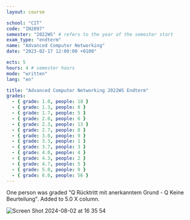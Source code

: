 ```yaml
---
layout: course

school: "CIT"
code: "IN2097"
semester: "2022WS" # refers to the year of the semester start
exam_type: "endterm"
name: "Advanced Computer Networking"
date: "2023-02-17 12:00:00 +0100"

ects: 5
hours: 4 # semester hours
mode: "written"
lang: "en"

title: "Advanced Computer Networking 2022WS Endterm"
grades:
  - { grade: 1.0, people: 18 }
  - { grade: 1.3, people: 8 }
  - { grade: 1.7, people: 5 }
  - { grade: 2.0, people: 6 }
  - { grade: 2.3, people: 13 }
  - { grade: 2.7, people: 8 }
  - { grade: 3.0, people: 9 }
  - { grade: 3.3, people: 1 }
  - { grade: 3.7, people: 3 }
  - { grade: 4.0, people: 4 }
  - { grade: 4.3, people: 2 }
  - { grade: 4.7, people: 5 }
  - { grade: 5.0, people: 9 }
  - { grade: 6.0, people: 56 }
---
```


One person was graded "Q Rücktritt mit anerkanntem Grund - Q Keine Beurteilung". Added to 5.0 X column.

![Screen Shot 2024-08-02 at 16 35 54](https://github.com/user-attachments/assets/c1afe230-3c6e-4749-ba36-d57cb9bd9241)
